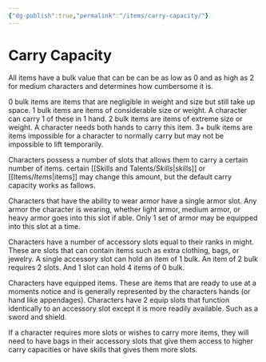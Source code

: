 ```yaml
---
{"dg-publish":true,"permalink":"/items/carry-capacity/"}
---
```


# Carry Capacity
All items have a bulk value that can be can be as low as 0 and as high as 2 for medium characters and determines how cumbersome it is.

0 bulk items are items that are negligible in weight and size but still take up space.
1 bulk items are items of considerable size or weight. A character can carry 1 of these in 1 hand.
2 bulk items are items of extreme size or weight. A character needs both hands to carry this item.
3+ bulk items are items impossible for a character to normally carry but may not be impossible to lift temporarily.

Characters possess a number of slots that allows them to carry a certain number of items. certain [[Skills and Talents/_Skills_\|skills]] or [[Items/_Items_\|items]] may change this amount, but the default carry capacity works as fallows.

Characters that have the ability to wear armor have a single armor slot. Any armor the character is wearing, whether light armor, medium armor, or heavy armor goes into this slot if able. Only 1 set of armor may be equipped into this slot at a time.

Characters have a number of accessory slots equal to their ranks in might. These are slots that can contain items such as extra clothing, bags, or jewelry. A single accessory slot can hold an item of 1 bulk. An item of 2 bulk requires 2 slots. And 1 slot can hold 4 items of 0 bulk.

Characters have equipped items. These are items that are ready to use at a moments notice and is generally represented by the characters hands (or hand like appendages). Characters have 2 equip slots that function identically to an accessory slot except it is more readily available. Such as a sword and shield.

If a character requires more slots or wishes to carry more items, they will need to have bags in their accessory slots that give them access to higher carry capacities or have skills that gives them more slots.